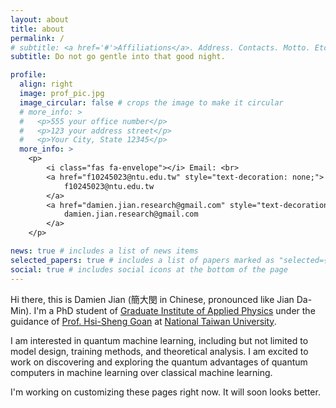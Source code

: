 ```yaml
---
layout: about
title: about
permalink: /
# subtitle: <a href='#'>Affiliations</a>. Address. Contacts. Motto. Etc.
subtitle: Do not go gentle into that good night.

profile:
  align: right
  image: prof_pic.jpg
  image_circular: false # crops the image to make it circular
  # more_info: >
  #   <p>555 your office number</p>
  #   <p>123 your address street</p>
  #   <p>Your City, State 12345</p>
  more_info: >
    <p>
        <i class="fas fa-envelope"></i> Email: <br> 
        <a href="f10245023@ntu.edu.tw" style="text-decoration: none;">
            f10245023@ntu.edu.tw
        </a>
        <a href="damien.jian.research@gmail.com" style="text-decoration: none;">
            damien.jian.research@gmail.com
        </a>
    </p>

news: true # includes a list of news items
selected_papers: true # includes a list of papers marked as "selected={true}"
social: true # includes social icons at the bottom of the page
---
```


<!-- Write your biography here. Tell the world about yourself. Link to your favorite [subreddit](http://reddit.com). You can put a picture in, too. The code is already in, just name your picture `prof_pic.jpg` and put it in the `img/` folder.

Put your address / P.O. box / other info right below your picture. You can also disable any of these elements by editing `profile` property of the YAML header of your `_pages/about.md`. Edit `_bibliography/papers.bib` and Jekyll will render your [publications page](/al-folio/publications/) automatically.

Link to your social media connections, too. This theme is set up to use [Font Awesome icons](https://fontawesome.com/) and [Academicons](https://jpswalsh.github.io/academicons/), like the ones below. Add your Facebook, Twitter, LinkedIn, Google Scholar, or just disable all of them. -->

Hi there, this is Damien Jian (簡大閔 in Chinese, pronounced like Jian Da-Min). I'm a PhD student of <a href='https://www.phys.ntu.edu.tw/application/engapplied/Default.html'>Graduate Institute of Applied Physics</a> under the guidance of <a href='https://www.phys.ntu.edu.tw/enphysics/goan.html'>Prof. Hsi-Sheng Goan</a> at <a href='https://www.ntu.edu.tw/english/'>National Taiwan University</a>.

I am interested in quantum machine learning, including but not limited to model design, training methods, and theoretical analysis. I am excited to work on discovering and exploring the quantum advantages of quantum computers in machine learning over classical machine learning.

I'm working on customizing these pages right now. It will soon looks better.
